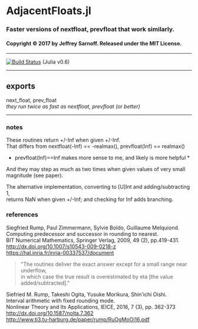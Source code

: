 # AdjacentFloats.jl

### Faster versions of nextfloat, prevfloat that work similarly.


#### Copyright © 2017 by Jeffrey Sarnoff.  Released under the MIT License.

-----

[![Build Status](https://travis-ci.org/JeffreySarnoff/AdjacentFloats.jl.svg?branch=master)](https://travis-ci.org/JeffreySarnoff/AdjacentFloats.jl)   (Julia v0.6)

-----


## exports
next_float, prev_float    
*they run twice as fast as nextfloat, prevfloat (or better)*

-----------

### notes
These routines return +/-Inf when given +/-Inf.    
That differs from nextfloat(-Inf) == -realmax(), prevfloat(Inf) == realmax()    
* prevfloat(Inf)==Inf makes more sense to me, and likely is more helpful *

And they may step as much as two times when given values of very small magnitude (see paper).    

The alternative implementation, converting to [U]Int and adding/subtracting 1,    
returns NaN when given +/-Inf; and checking for Inf adds branching.    

### references   

Siegfried Rump, Paul Zimmermann, Sylvie Boldo, Guillaume Melquiond.    
Computing predecessor and successor in rounding to nearest.    
BIT Numerical Mathematics, Springer Verlag, 2009, 49 (2), pp.419-431.    
http://dx.doi.org/10.1007/s10543-009-0218-z    
https://hal.inria.fr/inria-00337537/document    

> "The routines deliver the exact answer except for a small range near underflow,    
> in which case the true result is overestimated by eta [the value added/subtracted]."    

Siefried M. Rump, Takeshi Ogita, Yusuke Morikura, Shin'ichi Oishi.    
Interval arithmetic with fixed rounding mode.    
Nonlinear Theory and Its Applications, IEICE, 2016, 7 (3), pp. 362-373    
http://dx.doi.org/10.1587/nolta.7.362    
http://www.ti3.tu-harburg.de/paper/rump/RuOgMoOi16.pdf    

